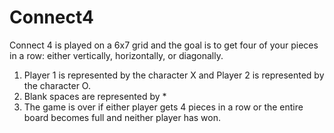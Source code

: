 # Connect4

Connect 4 is played on a 6x7 grid and the goal is to get four of your pieces in a row: either vertically, horizontally, or diagonally. 

1. Player 1 is represented by the character X and Player 2 is represented by the character O. 
2. Blank spaces are represented by *
3. The game is over if either player gets 4 pieces in a row or the entire board becomes full and neither player has won.
